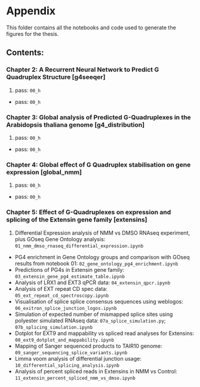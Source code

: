 # Appendix

This folder contains all the notebooks and code used to generate the figures for the thesis.

## Contents:

### Chapter 2: A Recurrent Neural Network to Predict G Quadruplex Structure [g4seeqer]

1. pass: `00_h`
* pass: `00_h`

### Chapter 3: Global analysis of Predicted G-Quadruplexes in the Arabidopsis thaliana genome [g4_distribution]

1. pass: `00_h`
* pass: `00_h`

### Chapter 4: Global effect of G Quadruplex stabilisation on gene expression [global_nmm]

1. pass: `00_h`
* pass: `00_h`

### Chapter 5: Effect of G-Quadruplexes on expression and splicing of the Extensin gene family [extensins]

1. Differential Expression analysis of NMM vs DMSO RNAseq experiment, plus GOseq Gene Ontology analysis: `01_nmm_dmso_rnaseq_differential_expression.ipynb`
* PG4 enrichment in Gene Ontology groups and comparison with GOseq results from notebook 01: `02_gene_ontology_pg4_enrichment.ipynb`
* Predictions of PG4s in Extensin gene family: `03_extensin_gene_pg4_estimate_table.ipynb`
* Analysis of LRX1 and EXT3 qPCR data: `04_extensin_qpcr.ipynb`
* Analysis of EXT repeat CD spec data: `05_ext_repeat_cd_spectroscopy.ipynb`
* Visualisation of splice splice consensus sequences using weblogos: `06_exitron_splice_junction_logos.ipynb`
* Simulation of expected number of mismapped splice sites using polyester simulated RNAseq data: `07a_splice_simulation.py`; `07b_splicing_simulation.ipynb`
* Dotplot for EXT9 and mappability vs spliced read analyses for Extensins: `08_ext9_dotplot_and_mappability.ipynb`
* Mapping of Sanger sequenced products to TAIR10 genome: `09_sanger_sequencing_splice_variants.ipynb`
* Limma voom analysis of differential junction usage: `10_differential_splicing_analysis.ipynb`
* Analysis of percent spliced reads in Extensins in NMM vs Control: `11_extensin_percent_spliced_nmm_vs_dmso.ipynb`
